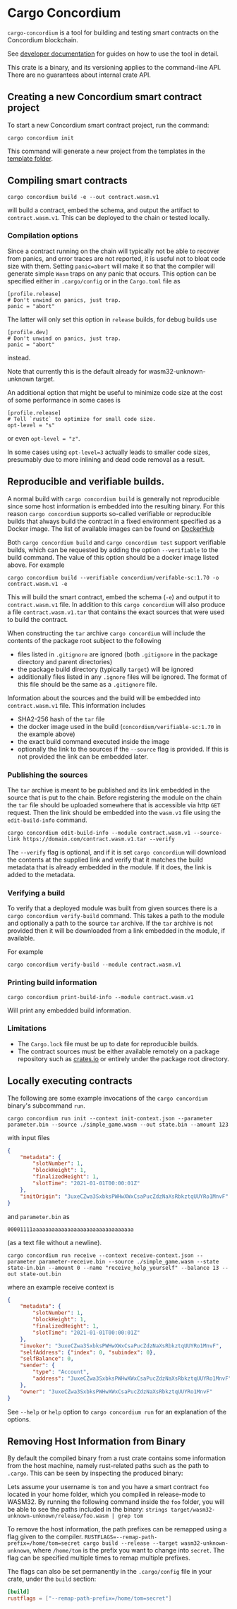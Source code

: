 # Cargo Concordium

`cargo-concordium` is a tool for building and testing smart contracts on the Concordium blockchain.

See [developer documentation](https://developer.concordium.software/en/mainnet/smart-contracts/guides/contract-dev-guides.html)
for guides on how to use the tool in detail.

This crate is a binary, and its versioning applies to the command-line API.
There are no guarantees about internal crate API.

## Creating a new Concordium smart contract project

To start a new Concordium smart contract project, run the command:

```
cargo concordium init
```

This command will generate a new project from the templates in the [template folder](https://github.com/Concordium/concordium-rust-smart-contracts).

## Compiling smart contracts

```
cargo concordium build -e --out contract.wasm.v1
```
will build a contract, embed the schema, and output the artifact to
`contract.wasm.v1`. This can be deployed to the chain or tested locally.

### Compilation options

Since a contract running on the chain will typically not be able to recover from
panics, and error traces are not reported, it is useful not to bloat code size
with them. Setting `panic=abort` will make it so that the compiler will generate
simple `Wasm` traps on any panic that occurs. This option can be specified
either in `.cargo/config` or in the `Cargo.toml` file as

```
[profile.release]
# Don't unwind on panics, just trap.
panic = "abort"
```

The latter will only set this option in `release` builds, for debug builds use

```
[profile.dev]
# Don't unwind on panics, just trap.
panic = "abort"
```
instead.

Note that currently this is the default already for wasm32-unknown-unknown target.

An additional option that might be useful to minimize code size at the cost of
some performance in some cases is
```
[profile.release]
# Tell `rustc` to optimize for small code size.
opt-level = "s"
```
or even `opt-level = "z"`.

In some cases using `opt-level=3` actually leads to smaller code sizes, presumably due to more inlining and dead code removal as a result.

## Reproducible and verifiable builds.

A normal build with `cargo concordium build` is generally not reproducible since
some host information is embedded into the resulting binary. For this reason
`cargo concordium` supports so-called verifiable or reproducible builds that
always build the contract in a fixed environment specified as a Docker image.
The list of available images can be found on
[DockerHub](https://hub.docker.com/r/concordium/verifiable-sc/)

Both `cargo concordium build` and `cargo concordium test` support verifiable
builds, which can be requested by adding the option `--verifiable` to the build
command. The value of this option should be a docker image listed above. For example

```
cargo concordium build --verifiable concordium/verifable-sc:1.70 -o contract.wasm.v1 -e
```
This will build the smart contract, embed the schema (`-e`) and output it to
`contract.wasm.v1` file. In addition to this `cargo concordium` will also
produce a file `contract.wasm.v1.tar` that contains the exact sources that were
used to build the contract.

When constructing the `tar` archive `cargo concordium` will include the contents
of the package root subject to the following
- files listed in `.gitignore` are ignored (both `.gitignore` in the package
  directory and parent directories)
- the package build directory (typically `target`) will be ignored
- additionally files listed in any `.ignore` files will be ignored. The format
  of this file should be the same as a `.gitignore` file.

Information about the sources and the build will be embedded into
`contract.wasm.v1` file. This information includes

- SHA2-256 hash of the `tar` file
- the docker image used in the build (`concordium/verifiable-sc:1.70` in the
  example above)
- the exact build command executed inside the image
- optionally the link to the sources if the `--source` flag is provided. If this
  is not provided the link can be embedded later.

### Publishing the sources

The `tar` archive is meant to be published and its link embedded in the source
that is put to the chain. Before registering the module on the chain the `tar`
file should be uploaded somewhere that is accessible via http `GET` request.
Then the link should be embedded into the `wasm.v1` file using the
`edit-build-info` command.

```
cargo concordium edit-build-info --module contract.wasm.v1 --source-link https://domain.com/contract.wasm.v1.tar --verify
```

The `--verify` flag is optional, and if it is set `cargo concordium` will
download the contents at the supplied link and verify that it matches the build
metadata that is already embedded in the module. If it does, the link is added
to the metadata.

### Verifying a build

To verify that a deployed module was built from given sources there is a
`cargo concordium verify-build` command. This takes a path to the module and
optionally a path to the source `tar` archive. If the `tar` archive is not
provided then it will be downloaded from a link embedded in the module, if
available.

For example
```
cargo concordium verify-build --module contract.wasm.v1
```

### Printing build information

```
cargo concordium print-build-info --module contract.wasm.v1
```

Will print any embedded build information.

### Limitations

- The `Cargo.lock` file must be up to date for reproducible builds.
- The contract sources must be either available remotely on a package
  repository such as [crates.io](https://crates.io) or entirely under the
  package root directory.

## Locally executing contracts

The following are some example invocations of the `cargo concordium` binary's subcommand `run`.

```shell
cargo concordium run init --context init-context.json --parameter parameter.bin --source ./simple_game.wasm --out state.bin --amount 123
```

with input files

```json
{
    "metadata": {
        "slotNumber": 1,
        "blockHeight": 1,
        "finalizedHeight": 1,
        "slotTime": "2021-01-01T00:00:01Z"
    },
    "initOrigin": "3uxeCZwa3SxbksPWHwXWxCsaPucZdzNaXsRbkztqUUYRo1MnvF"
}
```

and `parameter.bin` as

```
00001111aaaaaaaaaaaaaaaaaaaaaaaaaaaaaaaa
```

(as a text file without a newline).

```shell
cargo concordium run receive --context receive-context.json --parameter parameter-receive.bin --source ./simple_game.wasm --state state-in.bin --amount 0 --name "receive_help_yourself" --balance 13 --out state-out.bin
```

where an example receive context is

```json
{
    "metadata": {
        "slotNumber": 1,
        "blockHeight": 1,
        "finalizedHeight": 1,
        "slotTime": "2021-01-01T00:00:01Z"
    },
    "invoker": "3uxeCZwa3SxbksPWHwXWxCsaPucZdzNaXsRbkztqUUYRo1MnvF",
    "selfAddress": {"index": 0, "subindex": 0},
    "selfBalance": 0,
    "sender": {
        "type": "Account",
        "address": "3uxeCZwa3SxbksPWHwXWxCsaPucZdzNaXsRbkztqUUYRo1MnvF"
    },
    "owner": "3uxeCZwa3SxbksPWHwXWxCsaPucZdzNaXsRbkztqUUYRo1MnvF"
}
```

See `--help` or `help` option to `cargo concordium run` for an explanation of the options.

## Removing Host Information from Binary

By default the compiled binary from a rust crate contains some information from the host machine, namely rust-related paths such as the path to `.cargo`. This can be seen by inspecting the produced binary:

Lets assume your username is `tom` and you have a smart contract `foo` located in your home folder, which you compiled in release-mode to WASM32.
By running the following command inside the `foo` folder, you will be able to see the paths included in the binary: `strings target/wasm32-unknown-unknown/release/foo.wasm | grep tom`

To remove the host information, the path prefixes can be remapped using a flag given to the compiler.
`RUSTFLAGS=--remap-path-prefix=/home/tom=secret cargo build --release --target wasm32-unknown-unknown`, where `/home/tom` is the prefix you want to change into `secret`.
The flag can be specified multiple times to remap multiple prefixes.

The flags can also be set permanently in the `.cargo/config` file in your crate, under the `build` section:

``` toml
[build]
rustflags = ["--remap-path-prefix=/home/tom=secret"]
```
